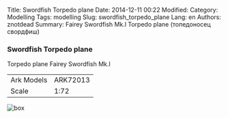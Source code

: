 Title: Swordfish Torpedo plane
Date: 2014-12-11 00:22
Modified: 
Category: Modelling
Tags: modelling
Slug: swordfish_torpedo_plane
Lang: en
Authors: znotdead
Summary: Fairey Swordfish Mk.l Torpedo plane (топедоносец свордфиш)

### Swordfish Torpedo plane

Torpedo plane
Fairey Swordfish Mk.I

|            |          |
|------------|----------|
| Ark Models | ARK72013 |
| Scale | 1:72 |

![box](static/img/modelling/plane/72013ARK.jpg)

